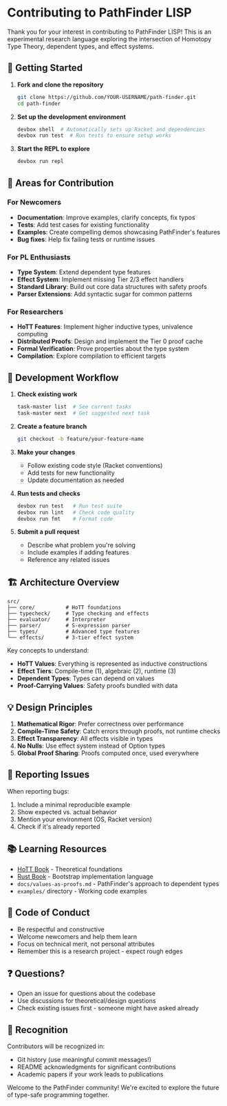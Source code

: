 # Contributing to PathFinder LISP

Thank you for your interest in contributing to PathFinder LISP! This is an experimental research language exploring the intersection of Homotopy Type Theory, dependent types, and effect systems.

## 🎯 Getting Started

1. **Fork and clone the repository**
   ```bash
   git clone https://github.com/YOUR-USERNAME/path-finder.git
   cd path-finder
   ```

2. **Set up the development environment**
   ```bash
   devbox shell  # Automatically sets up Racket and dependencies
   devbox run test  # Run tests to ensure setup works
   ```

3. **Start the REPL to explore**
   ```bash
   devbox run repl
   ```

## 🔬 Areas for Contribution

### For Newcomers
- **Documentation**: Improve examples, clarify concepts, fix typos
- **Tests**: Add test cases for existing functionality
- **Examples**: Create compelling demos showcasing PathFinder's features
- **Bug fixes**: Help fix failing tests or runtime issues

### For PL Enthusiasts  
- **Type System**: Extend dependent type features
- **Effect System**: Implement missing Tier 2/3 effect handlers
- **Standard Library**: Build out core data structures with safety proofs
- **Parser Extensions**: Add syntactic sugar for common patterns

### For Researchers
- **HoTT Features**: Implement higher inductive types, univalence computing
- **Distributed Proofs**: Design and implement the Tier 0 proof cache
- **Formal Verification**: Prove properties about the type system
- **Compilation**: Explore compilation to efficient targets

## 📝 Development Workflow

1. **Check existing work**
   ```bash
   task-master list  # See current tasks
   task-master next  # Get suggested next task
   ```

2. **Create a feature branch**
   ```bash
   git checkout -b feature/your-feature-name
   ```

3. **Make your changes**
   - Follow existing code style (Racket conventions)
   - Add tests for new functionality
   - Update documentation as needed

4. **Run tests and checks**
   ```bash
   devbox run test   # Run test suite
   devbox run lint   # Check code quality
   devbox run fmt    # Format code
   ```

5. **Submit a pull request**
   - Describe what problem you're solving
   - Include examples if adding features
   - Reference any related issues

## 🏗️ Architecture Overview

```
src/
├── core/          # HoTT foundations
├── typecheck/     # Type checking and effects
├── evaluator/     # Interpreter
├── parser/        # S-expression parser
├── types/         # Advanced type features
└── effects/       # 3-tier effect system
```

Key concepts to understand:
- **HoTT Values**: Everything is represented as inductive constructions
- **Effect Tiers**: Compile-time (1), algebraic (2), runtime (3)
- **Dependent Types**: Types can depend on values
- **Proof-Carrying Values**: Safety proofs bundled with data

## 💡 Design Principles

1. **Mathematical Rigor**: Prefer correctness over performance
2. **Compile-Time Safety**: Catch errors through proofs, not runtime checks
3. **Effect Transparency**: All effects visible in types
4. **No Nulls**: Use effect system instead of Option types
5. **Global Proof Sharing**: Proofs computed once, used everywhere

## 🐛 Reporting Issues

When reporting bugs:
1. Include a minimal reproducible example
2. Show expected vs. actual behavior
3. Mention your environment (OS, Racket version)
4. Check if it's already reported

## 📚 Learning Resources

- [HoTT Book](https://homotopytypetheory.org/book/) - Theoretical foundations
- [Rust Book](https://doc.rust-lang.org/book/) - Bootstrap implementation language
- `docs/values-as-proofs.md` - PathFinder's approach to dependent types
- `examples/` directory - Working code examples

## 🤝 Code of Conduct

- Be respectful and constructive
- Welcome newcomers and help them learn
- Focus on technical merit, not personal attributes
- Remember this is a research project - expect rough edges

## ❓ Questions?

- Open an issue for questions about the codebase
- Use discussions for theoretical/design questions
- Check existing issues first - someone might have asked already

## 🎉 Recognition

Contributors will be recognized in:
- Git history (use meaningful commit messages!)
- README acknowledgments for significant contributions
- Academic papers if your work leads to publications

Welcome to the PathFinder community! We're excited to explore the future of type-safe programming together.